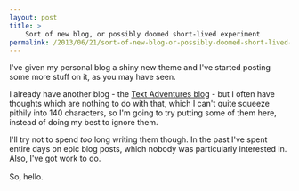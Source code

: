 ```yaml
---
layout: post
title: >
    Sort of new blog, or possibly doomed short-lived experiment
permalink: /2013/06/21/sort-of-new-blog-or-possibly-doomed-short-lived-experiment/
---
```

I've given my personal blog a shiny new theme and I've started posting some more stuff on it, as you may have seen.

I already have another blog - the <a href="http://blog.textadventures.co.uk/">Text Adventures blog</a> - but I often have thoughts which are nothing to do with that, which I can't quite squeeze pithily into 140 characters, so I'm going to try putting some of them here, instead of doing my best to ignore them.

I'll try not to spend <em>too</em> long writing them though. In the past I've spent entire days on epic blog posts, which nobody was particularly interested in. Also, I've got work to do.

<span style="line-height:1.5;">So, hello.</span>